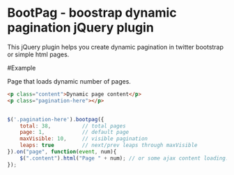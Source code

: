 BootPag - boostrap dynamic pagination jQuery plugin
=====================================================

This jQuery plugin helps you create dynamic pagination in twitter bootstrap or simple html pages.

#Example

Page that loads dynamic number of pages.

```html
<p class="content">Dynamic page content</p>
<p class="pagination-here"></p>
```

```javascript

$('.pagination-here').bootpag({
    total: 38,          // total pages
    page: 1,            // default page
    maxVisible: 10,     // visible pagination
    leaps: true         // next/prev leaps through maxVisible
}).on("page", function(event, num){
    $(".content").html("Page " + num); // or some ajax content loading...
}); 

```
